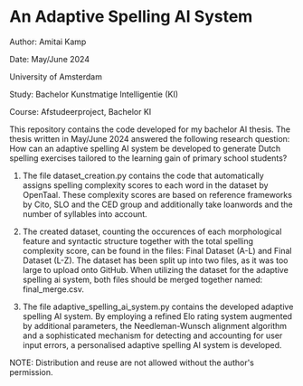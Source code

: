 # An Adaptive Spelling AI System 

Author: Amitai Kamp 

Date: May/June 2024

University of Amsterdam

Study: Bachelor Kunstmatige Intelligentie (KI)

Course: Afstudeerproject, Bachelor KI

This repository contains the code developed for my bachelor AI thesis. The thesis written in May/June 2024 answered the following research question: 
How can an adaptive spelling AI system be developed to generate Dutch spelling exercises tailored to the learning gain of primary school students?

1. The file dataset_creation.py contains the code that automatically assigns spelling complexity scores to each word in the dataset by OpenTaal. These complexity scores are based on reference frameworks by Cito, SLO and the CED group and additionally take loanwords and the number of syllables into account.

2. The created dataset, counting the occurences of each morphological feature and syntactic structure together with the total spelling complexity score, can be found in the files:
Final Dataset (A-L) and Final Dataset (L-Z). The dataset has been split up into two files, as it was too large to upload onto GitHub. When utilizing the dataset for the adaptive spelling ai system, both files should be merged together named: final_merge.csv.

4. The file adaptive_spelling_ai_system.py contains the developed adaptive spelling AI system. By employing a refined Elo rating system augmented by additional parameters, the Needleman-Wunsch alignment algorithm and a sophisticated mechanism for detecting and accounting for user input errors, a personalised adaptive spelling AI system is developed.

NOTE: Distribution and reuse are not allowed without the author's permission.

